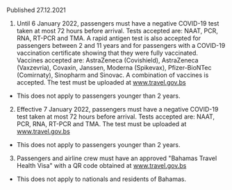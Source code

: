 Published 27.12.2021
1. Until 6 January 2022, passengers must have a negative COVID-19 test taken at most 72 hours before arrival. Tests accepted are: NAAT, PCR, RNA, RT-PCR and TMA. A rapid antigen test is also accepted for passengers between 2 and 11 years and for passengers with a COVID-19 vaccination certificate showing that they were fully vaccinated. Vaccines accepted are: AstraZeneca (Covishield), AstraZeneca (Vaxzevria), Covaxin, Janssen, Moderna (Spikevax), Pfizer-BioNTec (Comirnaty), Sinopharm and Sinovac. A combination of vaccines is accepted. The test must be uploaded at <a href="http://www.travel.gov.bs">www.travel.gov.bs</a>
- This does not apply to passengers younger than 2 years.
2. Effective 7 January 2022, passengers must have a negative COVID-19 test taken at most 72 hours before arrival. Tests accepted are: NAAT, PCR, RNA, RT-PCR and TMA. The test must be uploaded at <a href="http://www.travel.gov.bs">www.travel.gov.bs</a>
- This does not apply to passengers younger than 2 years.
3. Passengers and airline crew must have an approved "Bahamas Travel Health Visa" with a QR code obtained at <a href="http://www.travel.gov.bs">www.travel.gov.bs</a>
- This does not apply to nationals and residents of Bahamas.